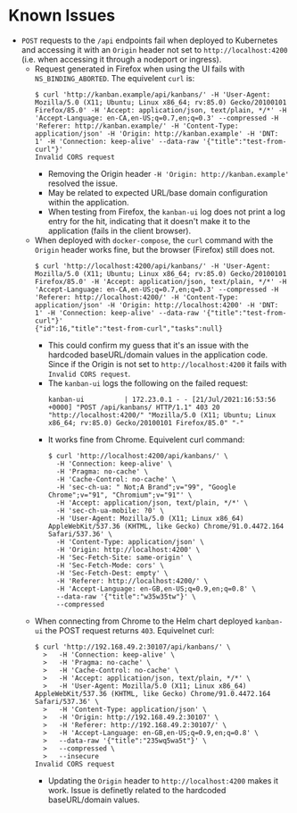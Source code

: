 # Known Issues

- `POST` requests to the `/api` endpoints fail when deployed to Kubernetes and accessing it with an `Origin` header not set to `http://localhost:4200` (i.e. when accessing it through a nodeport or ingress).
  - Request generated in Firefox when using the UI fails with `NS_BINDING_ABORTED`. The equivelent `curl` is:
    ```
    $ curl 'http://kanban.example/api/kanbans/' -H 'User-Agent: Mozilla/5.0 (X11; Ubuntu; Linux x86_64; rv:85.0) Gecko/20100101 Firefox/85.0' -H 'Accept: application/json, text/plain, */*' -H 'Accept-Language: en-CA,en-US;q=0.7,en;q=0.3' --compressed -H 'Referer: http://kanban.example/' -H 'Content-Type: application/json' -H 'Origin: http://kanban.example' -H 'DNT: 1' -H 'Connection: keep-alive' --data-raw '{"title":"test-from-curl"}'
    Invalid CORS request
    ```
    - Removing the Origin header `-H 'Origin: http://kanban.example'` resolved the issue.
    - May be related to expected URL/base domain configuration within the application.
    - When testing from Firefox, the `kanban-ui` log does not print a log entry for the hit, indicating that it doesn't make it to the application (fails in the client browser).
  - When deployed with `docker-compose`, the `curl` command with the `Origin` header works fine, but the browser (Firefox) still does not.
    ```
    $ curl 'http://localhost:4200/api/kanbans/' -H 'User-Agent: Mozilla/5.0 (X11; Ubuntu; Linux x86_64; rv:85.0) Gecko/20100101 Firefox/85.0' -H 'Accept: application/json, text/plain, */*' -H 'Accept-Language: en-CA,en-US;q=0.7,en;q=0.3' --compressed -H 'Referer: http://localhost:4200/' -H 'Content-Type: application/json' -H 'Origin: http://localhost:4200' -H 'DNT: 1' -H 'Connection: keep-alive' --data-raw '{"title":"test-from-curl"}'
    {"id":16,"title":"test-from-curl","tasks":null}
    ```
    - This could confirm my guess that it's an issue with the hardcoded baseURL/domain values in the application code. Since if the Origin is not set to `http://localhost:4200` it fails with `Invalid CORS request`.
    - The `kanban-ui` logs the following on the failed request:
      ```
      kanban-ui          | 172.23.0.1 - - [21/Jul/2021:16:53:56 +0000] "POST /api/kanbans/ HTTP/1.1" 403 20 "http://localhost:4200/" "Mozilla/5.0 (X11; Ubuntu; Linux x86_64; rv:85.0) Gecko/20100101 Firefox/85.0" "-"
      ```
    - It works fine from Chrome. Equivelent curl command:
      ```
      $ curl 'http://localhost:4200/api/kanbans/' \
        -H 'Connection: keep-alive' \
        -H 'Pragma: no-cache' \
        -H 'Cache-Control: no-cache' \
        -H 'sec-ch-ua: " Not;A Brand";v="99", "Google Chrome";v="91", "Chromium";v="91"' \
        -H 'Accept: application/json, text/plain, */*' \
        -H 'sec-ch-ua-mobile: ?0' \
        -H 'User-Agent: Mozilla/5.0 (X11; Linux x86_64) AppleWebKit/537.36 (KHTML, like Gecko) Chrome/91.0.4472.164 Safari/537.36' \
        -H 'Content-Type: application/json' \
        -H 'Origin: http://localhost:4200' \
        -H 'Sec-Fetch-Site: same-origin' \
        -H 'Sec-Fetch-Mode: cors' \
        -H 'Sec-Fetch-Dest: empty' \
        -H 'Referer: http://localhost:4200/' \
        -H 'Accept-Language: en-GB,en-US;q=0.9,en;q=0.8' \
        --data-raw '{"title":"w35w35tw"}' \
        --compressed
      ```
  - When connecting from Chrome to the Helm chart deployed `kanban-ui` the POST request returns `403`. Equivelnet curl:
    ```
    $ curl 'http://192.168.49.2:30107/api/kanbans/' \
      >   -H 'Connection: keep-alive' \
      >   -H 'Pragma: no-cache' \
      >   -H 'Cache-Control: no-cache' \
      >   -H 'Accept: application/json, text/plain, */*' \
      >   -H 'User-Agent: Mozilla/5.0 (X11; Linux x86_64) AppleWebKit/537.36 (KHTML, like Gecko) Chrome/91.0.4472.164 Safari/537.36' \
      >   -H 'Content-Type: application/json' \
      >   -H 'Origin: http://192.168.49.2:30107' \
      >   -H 'Referer: http://192.168.49.2:30107/' \
      >   -H 'Accept-Language: en-GB,en-US;q=0.9,en;q=0.8' \
      >   --data-raw '{"title":"235wq5wa5t"}' \
      >   --compressed \
      >   --insecure
    Invalid CORS request
    ```
    - Updating the `Origin` header to `http://localhost:4200` makes it work. Issue is definetly related to the hardcoded baseURL/domain values.